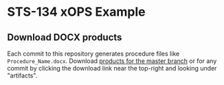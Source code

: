 STS-134 xOPS Example
====================

Download DOCX products
----------------------

Each commit to this repository generates procedure files like `Procedure_Name.docx`. Download [products for the master branch](https://gitlab.com/xOPERATIONS/sts-134/-/jobs/artifacts/master/download?job=xops-build) or for any commit by clicking the download link near the top-right and looking under "artifacts".

